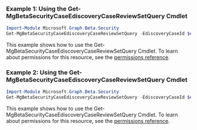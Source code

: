 ### Example 1: Using the Get-MgBetaSecurityCaseEdiscoveryCaseReviewSetQuery Cmdlet
```powershell
Import-Module Microsoft.Graph.Beta.Security
Get-MgBetaSecurityCaseEdiscoveryCaseReviewSetQuery -EdiscoveryCaseId $ediscoveryCaseId -EdiscoveryReviewSetId $ediscoveryReviewSetId -EdiscoveryReviewSetQueryId $ediscoveryReviewSetQueryId
```
This example shows how to use the Get-MgBetaSecurityCaseEdiscoveryCaseReviewSetQuery Cmdlet.
To learn about permissions for this resource, see the [permissions reference](/graph/permissions-reference).
### Example 2: Using the Get-MgBetaSecurityCaseEdiscoveryCaseReviewSetQuery Cmdlet
```powershell
Import-Module Microsoft.Graph.Beta.Security
Get-MgBetaSecurityCaseEdiscoveryCaseReviewSetQuery -EdiscoveryCaseId $ediscoveryCaseId -EdiscoveryReviewSetId $ediscoveryReviewSetId
```
This example shows how to use the Get-MgBetaSecurityCaseEdiscoveryCaseReviewSetQuery Cmdlet.
To learn about permissions for this resource, see the [permissions reference](/graph/permissions-reference).
